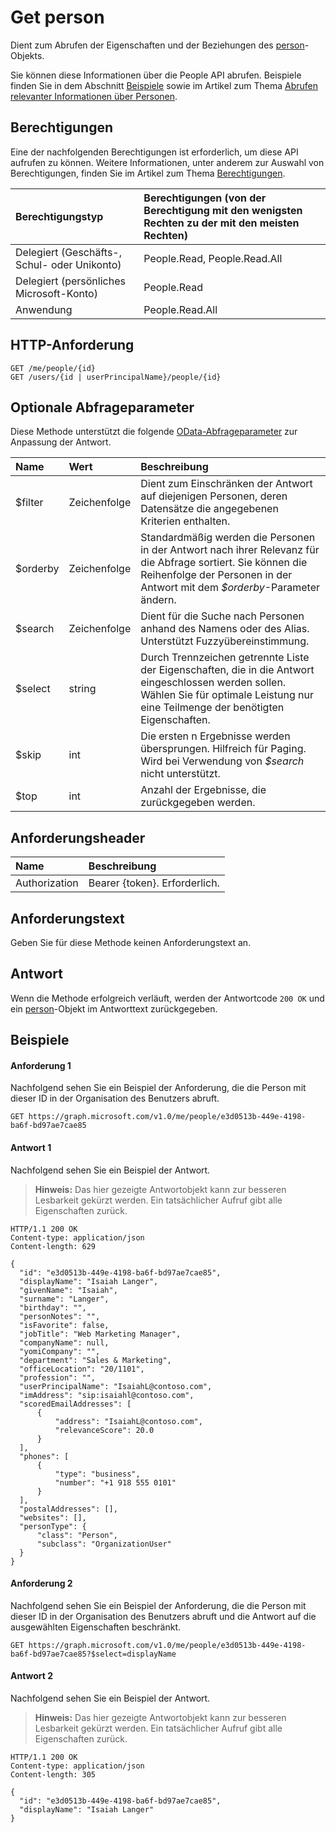 # <a name="get-person"></a>Get person

Dient zum Abrufen der Eigenschaften und der Beziehungen des [person](../resources/person.md)-Objekts.

Sie können diese Informationen über die People API abrufen. Beispiele finden Sie in dem Abschnitt [Beispiele](#examples) sowie im Artikel zum Thema [Abrufen relevanter Informationen über Personen](../../../concepts/people_example.md).

## <a name="permissions"></a>Berechtigungen
Eine der nachfolgenden Berechtigungen ist erforderlich, um diese API aufrufen zu können. Weitere Informationen, unter anderem zur Auswahl von Berechtigungen, finden Sie im Artikel zum Thema [Berechtigungen](../../../concepts/permissions_reference.md).
 

|Berechtigungstyp      | Berechtigungen (von der Berechtigung mit den wenigsten Rechten zu der mit den meisten Rechten)              |
|:--------------------|:---------------------------------------------------------|
|Delegiert (Geschäfts-, Schul- oder Unikonto) | People.Read, People.Read.All    |
|Delegiert (persönliches Microsoft-Konto) | People.Read    |
|Anwendung | People.Read.All |

## <a name="http-request"></a>HTTP-Anforderung
<!-- { "blockType": "ignored" } -->

```http
GET /me/people/{id}
GET /users/{id | userPrincipalName}/people/{id}
```

## <a name="optional-query-parameters"></a>Optionale Abfrageparameter
Diese Methode unterstützt die folgende [OData-Abfrageparameter](../../../concepts/people_example.md) zur Anpassung der Antwort.

|Name|Wert|Beschreibung| 
|:---------------|:--------|:-------| 
|$filter|Zeichenfolge|Dient zum Einschränken der Antwort auf diejenigen Personen, deren Datensätze die angegebenen Kriterien enthalten.| 
|$orderby|Zeichenfolge|Standardmäßig werden die Personen in der Antwort nach ihrer Relevanz für die Abfrage sortiert. Sie können die Reihenfolge der Personen in der Antwort mit dem *$orderby*-Parameter ändern.| 
|$search|Zeichenfolge|Dient für die Suche nach Personen anhand des Namens oder des Alias. Unterstützt Fuzzyübereinstimmung.| 
|$select|string|Durch Trennzeichen getrennte Liste der Eigenschaften, die in die Antwort eingeschlossen werden sollen. Wählen Sie für optimale Leistung nur eine Teilmenge der benötigten Eigenschaften.| 
|$skip|int|Die ersten n Ergebnisse werden übersprungen. Hilfreich für Paging. Wird bei Verwendung von *$search* nicht unterstützt.| 
|$top|int|Anzahl der Ergebnisse, die zurückgegeben werden.| 

## <a name="request-headers"></a>Anforderungsheader
| Name      |Beschreibung|
|:----------|:----------|
| Authorization  | Bearer {token}. Erforderlich. |

## <a name="request-body"></a>Anforderungstext
Geben Sie für diese Methode keinen Anforderungstext an.

## <a name="response"></a>Antwort
Wenn die Methode erfolgreich verläuft, werden der Antwortcode `200 OK` und ein [person](../resources/person.md)-Objekt im Antworttext zurückgegeben.

## <a name="examples"></a>Beispiele
#### <a name="request-1"></a>Anforderung 1
Nachfolgend sehen Sie ein Beispiel der Anforderung, die die Person mit dieser ID in der Organisation des Benutzers abruft. 

<!-- {
  "blockType": "request",
  "name": "get_person_by_id"
}-->
```http
GET https://graph.microsoft.com/v1.0/me/people/e3d0513b-449e-4198-ba6f-bd97ae7cae85
```

#### <a name="response-1"></a>Antwort 1
Nachfolgend sehen Sie ein Beispiel der Antwort.

>**Hinweis:** Das hier gezeigte Antwortobjekt kann zur besseren Lesbarkeit gekürzt werden. Ein tatsächlicher Aufruf gibt alle Eigenschaften zurück.

<!-- {
  "blockType": "response",
  "name": "get_person_by_id",
  "truncated": true,
  "@odata.type": "microsoft.graph.person"
} -->

```http
HTTP/1.1 200 OK
Content-type: application/json
Content-length: 629

{
  "id": "e3d0513b-449e-4198-ba6f-bd97ae7cae85",
  "displayName": "Isaiah Langer",
  "givenName": "Isaiah",
  "surname": "Langer",
  "birthday": "",
  "personNotes": "",
  "isFavorite": false,
  "jobTitle": "Web Marketing Manager",
  "companyName": null,
  "yomiCompany": "",
  "department": "Sales & Marketing",
  "officeLocation": "20/1101",
  "profession": "",
  "userPrincipalName": "IsaiahL@contoso.com",
  "imAddress": "sip:isaiahl@contoso.com",
  "scoredEmailAddresses": [
      {
          "address": "IsaiahL@contoso.com",
          "relevanceScore": 20.0
      }
  ],
  "phones": [
      {
          "type": "business",
          "number": "+1 918 555 0101"
      }
  ],
  "postalAddresses": [],
  "websites": [],
  "personType": {
      "class": "Person",
      "subclass": "OrganizationUser"
  }
}
```

#### <a name="request-2"></a>Anforderung 2
Nachfolgend sehen Sie ein Beispiel der Anforderung, die die Person mit dieser ID in der Organisation des Benutzers abruft und die Antwort auf die ausgewählten Eigenschaften beschränkt.

<!-- {
  "blockType": "request",
  "name": "get_person_by_id_with_select"
}-->
```http
GET https://graph.microsoft.com/v1.0/me/people/e3d0513b-449e-4198-ba6f-bd97ae7cae85?$select=displayName
```
#### <a name="response-2"></a>Antwort 2
Nachfolgend sehen Sie ein Beispiel der Antwort.

>**Hinweis:** Das hier gezeigte Antwortobjekt kann zur besseren Lesbarkeit gekürzt werden. Ein tatsächlicher Aufruf gibt alle Eigenschaften zurück.

<!-- {
  "blockType": "response",
  "name": "get_person_by_id_with_select",
  "truncated": true,
  "@odata.type": "microsoft.graph.person"
} -->

```http
HTTP/1.1 200 OK
Content-type: application/json
Content-length: 305

{
  "id": "e3d0513b-449e-4198-ba6f-bd97ae7cae85",
  "displayName": "Isaiah Langer"
}
```

<!-- uuid: 8fcb5dbc-d5aa-4681-8e31-b001d5168d79
2015-10-25 14:57:30 UTC -->
<!-- {
  "type": "#page.annotation",
  "description": "Get person",
  "keywords": "",
  "section": "documentation",
  "tocPath": ""
}-->
